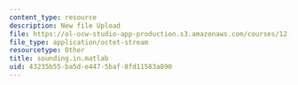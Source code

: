 ```yaml
---
content_type: resource
description: New file Upload
file: https://ol-ocw-studio-app-production.s3.amazonaws.com/courses/12-811-tropical-meteorology-spring-2011/43235b55ba5de4475baf8fd11583a890_sounding.in.matlab
file_type: application/octet-stream
resourcetype: Other
title: sounding.in.matlab
uid: 43235b55-ba5d-e447-5baf-8fd11583a890
---
```

